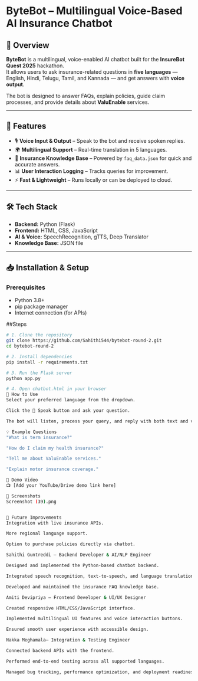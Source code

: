 # ByteBot – Multilingual Voice-Based AI Insurance Chatbot

## 📌 Overview
**ByteBot** is a multilingual, voice-enabled AI chatbot built for the **InsureBot Quest 2025** hackathon.  
It allows users to ask insurance-related questions in **five languages** — English, Hindi, Telugu, Tamil, and Kannada — and get answers with **voice output**.  

The bot is designed to answer FAQs, explain policies, guide claim processes, and provide details about **ValuEnable** services.

---

## 🚀 Features
- 🎙 **Voice Input & Output** – Speak to the bot and receive spoken replies.
- 🌍 **Multilingual Support** – Real-time translation in 5 languages.
- 📄 **Insurance Knowledge Base** – Powered by `faq_data.json` for quick and accurate answers.
- 📊 **User Interaction Logging** – Tracks queries for improvement.
- ⚡ **Fast & Lightweight** – Runs locally or can be deployed to cloud.

---

## 🛠 Tech Stack
- **Backend:** Python (Flask)
- **Frontend:** HTML, CSS, JavaScript
- **AI & Voice:** SpeechRecognition, gTTS, Deep Translator
- **Knowledge Base:** JSON file

---

## 📥 Installation & Setup

### Prerequisites
- Python 3.8+
- pip package manager
- Internet connection (for APIs)

##Steps
```bash
# 1. Clone the repository
git clone https://github.com/Sahithi544/bytebot-round-2.git
cd bytebot-round-2

# 2. Install dependencies
pip install -r requirements.txt

# 3. Run the Flask server
python app.py

# 4. Open chatbot.html in your browser
💬 How to Use
Select your preferred language from the dropdown.

Click the 🎤 Speak button and ask your question.

The bot will listen, process your query, and reply with both text and voice.

💡 Example Questions
"What is term insurance?"

"How do I claim my health insurance?"

"Tell me about ValuEnable services."

"Explain motor insurance coverage."

🎥 Demo Video
📺 [Add your YouTube/Drive demo link here]

📸 Screenshots
Screenshot (39).png


🔮 Future Improvements
Integration with live insurance APIs.

More regional language support.

Option to purchase policies directly via chatbot.

Sahithi Guntreddi – Backend Developer & AI/NLP Engineer

Designed and implemented the Python-based chatbot backend.

Integrated speech recognition, text-to-speech, and language translation APIs.

Developed and maintained the insurance FAQ knowledge base.

Amiti Devipriya – Frontend Developer & UI/UX Designer

Created responsive HTML/CSS/JavaScript interface.

Implemented multilingual UI features and voice interaction buttons.

Ensured smooth user experience with accessible design.

Nakka Meghamala– Integration & Testing Engineer

Connected backend APIs with the frontend.

Performed end-to-end testing across all supported languages.

Managed bug tracking, performance optimization, and deployment readiness.



